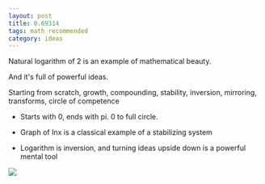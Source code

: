 ```yaml
---
layout: post
title: 0.69314  
tags: math recommended
category: ideas 
---
```


Natural logarithm of 2 is an example of mathematical beauty. 

And it's full of powerful ideas. 

Starting from scratch, growth, compounding, stability, inversion, mirroring, transforms, circle of competence  

* Starts with 0, ends with pi. 0 to full circle. 

* Graph of Inx is a classical example of a stabilizing system 
        
* Logarithm is inversion, and turning ideas upside down is a powerful mental tool 

![](https://www.geogebra.org/resource/azn5dkBe/Egglb7jBa3rdbGfB/material-azn5dkBe-thumb@l.png)